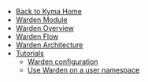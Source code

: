 <!-- markdown-link-check-disable -->
* [Back to Kyma Home](/)
* [Warden Module](/warden/user/overview/README.md)
* [Warden Overview](/warden/user/overview/00-00-overview-warden.md)
* [Warden Flow](/warden/user/overview/00-01-overview-flow.md)
* [Warden Architecture](/warden/user/overview/00-02-architecture.md)
* [Tutorials](/warden/user/tutorials/README.md)
  * [Warden configuration](/warden/user/tutorial/01-10-configure-user.md)
  * [Use Warden on a user namespace](/warden/user/tutorial/01-20-tutorial.md)
<!-- markdown-link-check-enable -->
